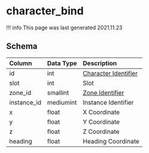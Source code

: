 # character_bind

!!! info
	This page was last generated 2021.11.23

## Schema

| Column | Data Type | Description |
| :--- | :--- | :--- |
| id | int | [Character Identifier](character_data.md) |
| slot | int | Slot |
| zone_id | smallint | [Zone Identifier](../../../../server/zones/zone-list) |
| instance_id | mediumint | Instance Identifier |
| x | float | X Coordinate |
| y | float | Y Coordinate |
| z | float | Z Coordinate |
| heading | float | Heading Coordinate |

